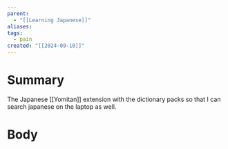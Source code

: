 ```yaml
---
parent:
  - "[[Learning Japanese]]"
aliases: 
tags:
  - pain
created: "[[2024-09-10]]"
---
```

# Summary 
The Japanese [[Yomitan]] extension with the dictionary packs so that I can search japanese on the laptop as well.
# Body

